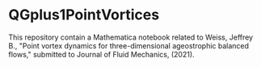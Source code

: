 # QGplus1PointVortices
This repository contain a Mathematica notebook related to Weiss, Jeffrey B., "Point vortex dynamics for three-dimensional ageostrophic balanced flows," submitted to Journal of Fluid Mechanics, (2021).
